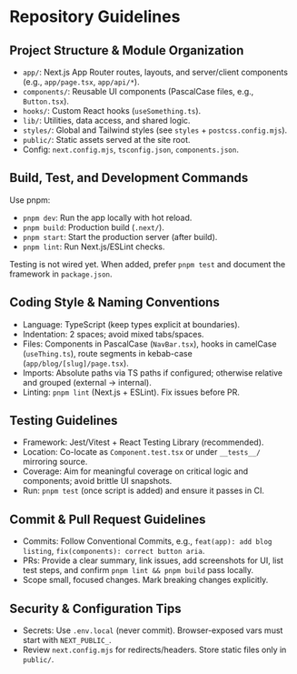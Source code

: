 # Repository Guidelines

## Project Structure & Module Organization
- `app/`: Next.js App Router routes, layouts, and server/client components (e.g., `app/page.tsx`, `app/api/*`).
- `components/`: Reusable UI components (PascalCase files, e.g., `Button.tsx`).
- `hooks/`: Custom React hooks (`useSomething.ts`).
- `lib/`: Utilities, data access, and shared logic.
- `styles/`: Global and Tailwind styles (see `styles` + `postcss.config.mjs`).
- `public/`: Static assets served at the site root.
- Config: `next.config.mjs`, `tsconfig.json`, `components.json`.

## Build, Test, and Development Commands
Use pnpm:
- `pnpm dev`: Run the app locally with hot reload.
- `pnpm build`: Production build (`.next/`).
- `pnpm start`: Start the production server (after build).
- `pnpm lint`: Run Next.js/ESLint checks.

Testing is not wired yet. When added, prefer `pnpm test` and document the framework in `package.json`.

## Coding Style & Naming Conventions
- Language: TypeScript (keep types explicit at boundaries).
- Indentation: 2 spaces; avoid mixed tabs/spaces.
- Files: Components in PascalCase (`NavBar.tsx`), hooks in camelCase (`useThing.ts`), route segments in kebab-case (`app/blog/[slug]/page.tsx`).
- Imports: Absolute paths via TS paths if configured; otherwise relative and grouped (external → internal).
- Linting: `pnpm lint` (Next.js + ESLint). Fix issues before PR.

## Testing Guidelines
- Framework: Jest/Vitest + React Testing Library (recommended).
- Location: Co-locate as `Component.test.tsx` or under `__tests__/` mirroring source.
- Coverage: Aim for meaningful coverage on critical logic and components; avoid brittle UI snapshots.
- Run: `pnpm test` (once script is added) and ensure it passes in CI.

## Commit & Pull Request Guidelines
- Commits: Follow Conventional Commits, e.g., `feat(app): add blog listing`, `fix(components): correct button aria`.
- PRs: Provide a clear summary, link issues, add screenshots for UI, list test steps, and confirm `pnpm lint && pnpm build` pass locally.
- Scope small, focused changes. Mark breaking changes explicitly.

## Security & Configuration Tips
- Secrets: Use `.env.local` (never commit). Browser-exposed vars must start with `NEXT_PUBLIC_`.
- Review `next.config.mjs` for redirects/headers. Store static files only in `public/`.
